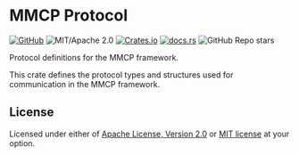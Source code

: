 # MMCP Protocol

[![GitHub](https://img.shields.io/badge/GitHub-ryo33/mmcp-222222)](https://github.com/ryo33/mmcp)
![MIT/Apache 2.0](https://img.shields.io/badge/license-MIT%2FApache--2.0-blue.svg)
[![Crates.io](https://img.shields.io/crates/v/mmcp-protocol)](https://crates.io/crates/mmcp-protocol)
[![docs.rs](https://img.shields.io/docsrs/mmcp-protocol)](https://docs.rs/mmcp-protocol)
![GitHub Repo stars](https://img.shields.io/github/stars/ryo33/mmcp?style=social)

Protocol definitions for the MMCP framework.

This crate defines the protocol types and structures used for communication in the MMCP framework.

## License

Licensed under either of [Apache License, Version 2.0](LICENSE-APACHE) or [MIT license](LICENSE-MIT) at your option.
